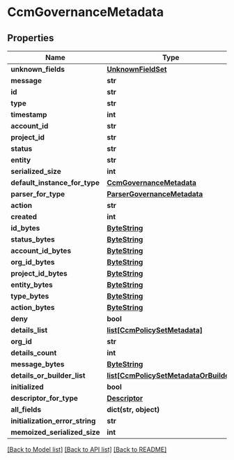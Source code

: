 # CcmGovernanceMetadata

## Properties
Name | Type | Description | Notes
------------ | ------------- | ------------- | -------------
**unknown_fields** | [**UnknownFieldSet**](UnknownFieldSet.md) |  | [optional] 
**message** | **str** |  | [optional] 
**id** | **str** |  | [optional] 
**type** | **str** |  | [optional] 
**timestamp** | **int** |  | [optional] 
**account_id** | **str** |  | [optional] 
**project_id** | **str** |  | [optional] 
**status** | **str** |  | [optional] 
**entity** | **str** |  | [optional] 
**serialized_size** | **int** |  | [optional] 
**default_instance_for_type** | [**CcmGovernanceMetadata**](CcmGovernanceMetadata.md) |  | [optional] 
**parser_for_type** | [**ParserGovernanceMetadata**](ParserGovernanceMetadata.md) |  | [optional] 
**action** | **str** |  | [optional] 
**created** | **int** |  | [optional] 
**id_bytes** | [**ByteString**](ByteString.md) |  | [optional] 
**status_bytes** | [**ByteString**](ByteString.md) |  | [optional] 
**account_id_bytes** | [**ByteString**](ByteString.md) |  | [optional] 
**org_id_bytes** | [**ByteString**](ByteString.md) |  | [optional] 
**project_id_bytes** | [**ByteString**](ByteString.md) |  | [optional] 
**entity_bytes** | [**ByteString**](ByteString.md) |  | [optional] 
**type_bytes** | [**ByteString**](ByteString.md) |  | [optional] 
**action_bytes** | [**ByteString**](ByteString.md) |  | [optional] 
**deny** | **bool** |  | [optional] 
**details_list** | [**list[CcmPolicySetMetadata]**](CcmPolicySetMetadata.md) |  | [optional] 
**org_id** | **str** |  | [optional] 
**details_count** | **int** |  | [optional] 
**message_bytes** | [**ByteString**](ByteString.md) |  | [optional] 
**details_or_builder_list** | [**list[CcmPolicySetMetadataOrBuilder]**](CcmPolicySetMetadataOrBuilder.md) |  | [optional] 
**initialized** | **bool** |  | [optional] 
**descriptor_for_type** | [**Descriptor**](Descriptor.md) |  | [optional] 
**all_fields** | **dict(str, object)** |  | [optional] 
**initialization_error_string** | **str** |  | [optional] 
**memoized_serialized_size** | **int** |  | [optional] 

[[Back to Model list]](../README.md#documentation-for-models) [[Back to API list]](../README.md#documentation-for-api-endpoints) [[Back to README]](../README.md)

